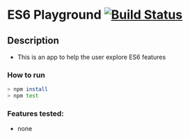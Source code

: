 # ES6 Playground [![Build Status](https://semaphoreci.com/api/v1/renatomolina/es6-playground/branches/master/badge.svg)](https://semaphoreci.com/renatomolina/es6-playground)

## Description
- This is an app to help the user explore ES6 features

### How to run
```sh
> npm install
> npm test
```

### Features tested:
- none
